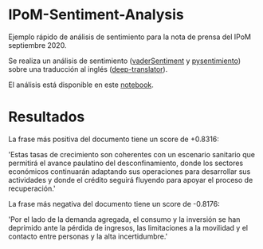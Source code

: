 # IPoM-Sentiment-Analysis
Ejemplo rápido de análisis de sentimiento para la nota de prensa del IPoM septiembre 2020.

Se realiza un análisis de sentimiento ([vaderSentiment](https://github.com/cjhutto/vaderSentiment) y [pysentimiento](https://github.com/finiteautomata/pysentimiento)) sobre una traducción al inglés ([deep-translator](https://github.com/nidhaloff/deep-translator)).

El análisis está disponible en este [notebook](https://github.com/aastroza/IPoM-Sentiment-Analysis/blob/main/analisis-ejemplo.ipynb).

# Resultados

La frase más positiva del documento tiene un score de +0.8316:

'Estas tasas de crecimiento son coherentes con un escenario sanitario que permitirá el avance paulatino del desconfinamiento, donde los sectores económicos continuarán adaptando sus operaciones para desarrollar sus actividades y donde el crédito seguirá fluyendo para apoyar el proceso de recuperación.'

La frase más negativa del documento tiene un score de -0.8176:

'Por el lado de la demanda agregada, el consumo y la inversión se han deprimido ante la pérdida de ingresos, las limitaciones a la movilidad y el contacto entre personas y la alta incertidumbre.'


